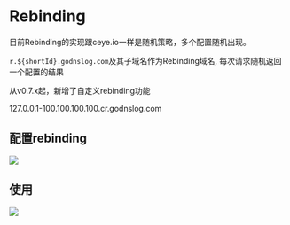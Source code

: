 # Rebinding

目前Rebinding的实现跟ceye.io一样是随机策略，多个配置随机出现。

`r.${shortId}.godnslog.com`及其子域名作为Rebinding域名, 每次请求随机返回一个配置的结果


从v0.7.x起，新增了自定义rebinding功能

127.0.0.1-100.100.100.100.cr.godnslog.com



## 配置rebinding
![](https://s1.ax1x.com/2020/08/31/dOO6fO.png)




## 使用

![](https://s1.ax1x.com/2020/08/31/dOOgpD.png)
